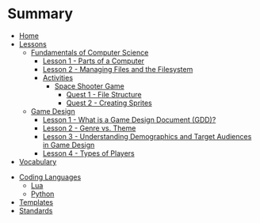 # Summary

- [Home](./home.md)
- [Lessons](./lessons.md)
  - [Fundamentals of Computer Science]()
    - [Lesson 1 - Parts of a Computer](lessons/fcs/lesson_1.md)
    - [Lesson 2 - Managing Files and the Filesystem](lessons/fcs/lesson_2.md)
    - [Activities]()
      - [Space Shooter Game](./lessons/fcs/activities/space_shooter/space_shooter_overview.md)
        - [Quest 1 - File Structure](./lessons/fcs/activities/space_shooter/quest1_file_structure.md)
        - [Quest 2 - Creating Sprites](./lessons/fcs/activities/space_shooter/quest2_sprites.md)
  - [Game Design]()
    - [Lesson 1 - What is a Game Design Document (GDD)?](lessons/gpd/lesson_1.md)
    - [Lesson 2 - Genre vs. Theme](lessons/gpd/lesson_2.md)
    - [Lesson 3 - Understanding Demographics and Target Audiences in Game Design](lessons/gpd/lesson_3.md)
    - [Lesson 4 - Types of Players](lessons/gpd/lesson_4.md)
- [Vocabulary](./vocabulary.md)
<!-- - [Genre](genre/genre_overview.md)
- [Action]()
- [Action-Adventure]()
- [Adventure]()
- [Battle Royale]()
- [Board Game]()
- [Card Game]()
- [Fighting]()
- [Horror]()
- [Idle/Incremental]()
- [Interactive Story]()
- [Massively Multiplayer Online (MMO)]()
- [Metroidvania]()
- [Party]()
- [Platformer]()
- [Puzzle]()
- [Racing]()
- [Real-Time Strategy (RTS)]()
- [Rhythm]()
- [Roguelike]()
- [Role-Playing Game (RPG)]()
- [Sandbox]()
- [Shooter]()
- [Simulation]()
- [Sports]()
- [Stealth]()
- [Strategy]()
- [Survival]()
- [Tower Defense]()
- [Turn-Based Strategy (TBS)]()
- [Visual Novel]() -->
- [Coding Languages](./langs.md)
  <!--   - [C++]()
    - [CSS]()
    - [HTML]()
  - [JavaScript]()
  - [TypeScript]()-->
  - [Lua](./langs/lua.md)
  - [Python](./langs/python.md)
  <!-- - [Rust]()
  - [Sass]() -->
- [Templates](./templates.md)
- [Standards](./standards.md)
